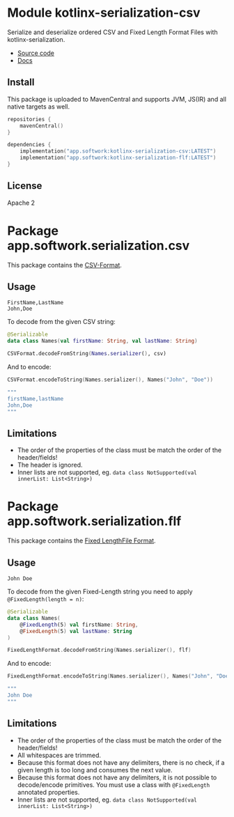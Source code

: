 # Module kotlinx-serialization-csv

Serialize and deserialize ordered CSV and Fixed Length Format Files with kotlinx-serialization.

- [Source code](https://github.com/hfhbd/kotlinx-serialization-csv)
- [Docs](https://csv.softwork.app)

## Install

This package is uploaded to MavenCentral and supports JVM, JS(IR) and all native targets as well.

````kotlin
repositories {
    mavenCentral()
}

dependencies {
    implementation("app.softwork:kotlinx-serialization-csv:LATEST")
    implementation("app.softwork:kotlinx-serialization-flf:LATEST")
}
````

## License

Apache 2

# Package app.softwork.serialization.csv

This package contains the [CSV-Format](https://datatracker.ietf.org/doc/html/rfc4180).

## Usage

```
FirstName,LastName
John,Doe
```

To decode from the given CSV string:

```kotlin
@Serializable
data class Names(val firstName: String, val lastName: String)

CSVFormat.decodeFromString(Names.serializer(), csv)
```

And to encode:

```kotlin
CSVFormat.encodeToString(Names.serializer(), Names("John", "Doe"))

"""
firstName,lastName
John,Doe
"""
```

## Limitations

- The order of the properties of the class must be match the order of the header/fields!
- The header is ignored.
- Inner lists are not supported, eg. `data class NotSupported(val innerList: List<String>)`

# Package app.softwork.serialization.flf

This package contains the [Fixed LengthFile Format](https://www.ibm.com/docs/en/psfa/7.2.1?topic=format-fixed-length-files).

## Usage

```
John Doe  
```

To decode from the given Fixed-Length string you need to apply `@FixedLength(length = n)`:

```kotlin
@Serializable
data class Names(
    @FixedLength(5) val firstName: String,
    @FixedLength(5) val lastName: String
)

FixedLengthFormat.decodeFromString(Names.serializer(), flf)
```

And to encode:

```kotlin
FixedLengthFormat.encodeToString(Names.serializer(), Names("John", "Doe"))

"""
John Doe  
"""
```

## Limitations

- The order of the properties of the class must be match the order of the header/fields!
- All whitespaces are trimmed.
- Because this format does not have any delimiters, there is no check, if a given length is too long and consumes the
  next value.
- Because this format does not have any delimiters, it is not possible to decode/encode primitives. You must use a class
  with `@FixedLength` annotated properties.
- Inner lists are not supported, eg. `data class NotSupported(val innerList: List<String>)`
